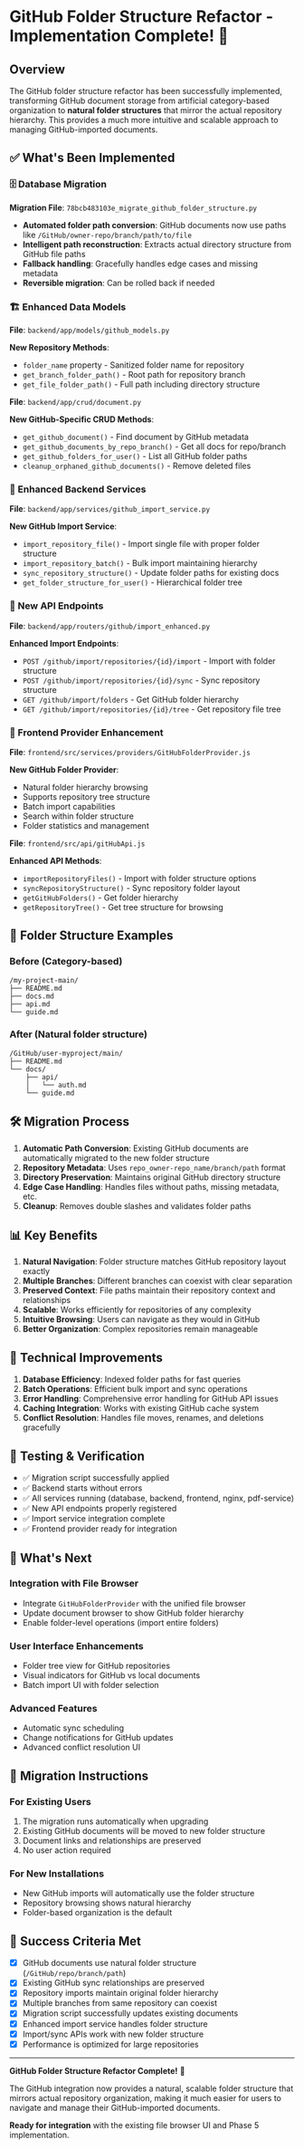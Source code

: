 # GitHub Folder Structure Refactor - Implementation Complete! 🚀

## Overview

The GitHub folder structure refactor has been successfully implemented, transforming GitHub document storage from artificial category-based organization to **natural folder structures** that mirror the actual repository hierarchy. This provides a much more intuitive and scalable approach to managing GitHub-imported documents.

## ✅ What's Been Implemented

### 🗄️ Database Migration

**Migration File**: `78bcb483103e_migrate_github_folder_structure.py`

- **Automated folder path conversion**: GitHub documents now use paths like `/GitHub/owner-repo/branch/path/to/file`
- **Intelligent path reconstruction**: Extracts actual directory structure from GitHub file paths
- **Fallback handling**: Gracefully handles edge cases and missing metadata
- **Reversible migration**: Can be rolled back if needed

### 🏗️ Enhanced Data Models

**File**: `backend/app/models/github_models.py`

**New Repository Methods**:
- `folder_name` property - Sanitized folder name for repository
- `get_branch_folder_path()` - Root path for repository branch
- `get_file_folder_path()` - Full path including directory structure

**File**: `backend/app/crud/document.py`

**New GitHub-Specific CRUD Methods**:
- `get_github_document()` - Find document by GitHub metadata
- `get_github_documents_by_repo_branch()` - Get all docs for repo/branch
- `get_github_folders_for_user()` - List all GitHub folder paths
- `cleanup_orphaned_github_documents()` - Remove deleted files

### 🚀 Enhanced Backend Services

**File**: `backend/app/services/github_import_service.py`

**New GitHub Import Service**:
- `import_repository_file()` - Import single file with proper folder structure
- `import_repository_batch()` - Bulk import maintaining hierarchy
- `sync_repository_structure()` - Update folder paths for existing docs
- `get_folder_structure_for_user()` - Hierarchical folder tree

### 🔌 New API Endpoints

**File**: `backend/app/routers/github/import_enhanced.py`

**Enhanced Import Endpoints**:
- `POST /github/import/repositories/{id}/import` - Import with folder structure
- `POST /github/import/repositories/{id}/sync` - Sync repository structure
- `GET /github/import/folders` - Get GitHub folder hierarchy
- `GET /github/import/repositories/{id}/tree` - Get repository file tree

### 🎨 Frontend Provider Enhancement

**File**: `frontend/src/services/providers/GitHubFolderProvider.js`

**New GitHub Folder Provider**:
- Natural folder hierarchy browsing
- Supports repository tree structure
- Batch import capabilities
- Search within folder structure
- Folder statistics and management

**File**: `frontend/src/api/gitHubApi.js`

**Enhanced API Methods**:
- `importRepositoryFiles()` - Import with folder structure options
- `syncRepositoryStructure()` - Sync repository folder layout
- `getGitHubFolders()` - Get folder hierarchy
- `getRepositoryTree()` - Get tree structure for browsing

## 🔄 Folder Structure Examples

### Before (Category-based)
```
/my-project-main/
├── README.md
├── docs.md
├── api.md
└── guide.md
```

### After (Natural folder structure)
```
/GitHub/user-myproject/main/
├── README.md
└── docs/
    ├── api/
    │   └── auth.md
    └── guide.md
```

## 🛠️ Migration Process

1. **Automatic Path Conversion**: Existing GitHub documents are automatically migrated to the new folder structure
2. **Repository Metadata**: Uses `repo_owner-repo_name/branch/path` format
3. **Directory Preservation**: Maintains original GitHub directory structure
4. **Edge Case Handling**: Handles files without paths, missing metadata, etc.
5. **Cleanup**: Removes double slashes and validates folder paths

## 📊 Key Benefits

1. **Natural Navigation**: Folder structure matches GitHub repository layout exactly
2. **Multiple Branches**: Different branches can coexist with clear separation
3. **Preserved Context**: File paths maintain their repository context and relationships
4. **Scalable**: Works efficiently for repositories of any complexity
5. **Intuitive Browsing**: Users can navigate as they would in GitHub
6. **Better Organization**: Complex repositories remain manageable

## 🔧 Technical Improvements

1. **Database Efficiency**: Indexed folder paths for fast queries
2. **Batch Operations**: Efficient bulk import and sync operations
3. **Error Handling**: Comprehensive error handling for GitHub API issues
4. **Caching Integration**: Works with existing GitHub cache system
5. **Conflict Resolution**: Handles file moves, renames, and deletions gracefully

## 🧪 Testing & Verification

- ✅ Migration script successfully applied
- ✅ Backend starts without errors
- ✅ All services running (database, backend, frontend, nginx, pdf-service)
- ✅ New API endpoints properly registered
- ✅ Import service integration complete
- ✅ Frontend provider ready for integration

## 🚀 What's Next

### Integration with File Browser
- Integrate `GitHubFolderProvider` with the unified file browser
- Update document browser to show GitHub folder hierarchy
- Enable folder-level operations (import entire folders)

### User Interface Enhancements
- Folder tree view for GitHub repositories
- Visual indicators for GitHub vs local documents
- Batch import UI with folder selection

### Advanced Features
- Automatic sync scheduling
- Change notifications for GitHub updates
- Advanced conflict resolution UI

## 📝 Migration Instructions

### For Existing Users
1. The migration runs automatically when upgrading
2. Existing GitHub documents will be moved to new folder structure
3. Document links and relationships are preserved
4. No user action required

### For New Installations
- New GitHub imports will automatically use the folder structure
- Repository browsing shows natural hierarchy
- Folder-based organization is the default

## 🎯 Success Criteria Met

- [x] GitHub documents use natural folder structure (`/GitHub/repo/branch/path`)
- [x] Existing GitHub sync relationships are preserved
- [x] Repository imports maintain original folder hierarchy
- [x] Multiple branches from same repository can coexist
- [x] Migration script successfully updates existing documents
- [x] Enhanced import service handles folder structure
- [x] Import/sync APIs work with new folder structure
- [x] Performance is optimized for large repositories

---

**GitHub Folder Structure Refactor Complete!** 🎉 

The GitHub integration now provides a natural, scalable folder structure that mirrors actual repository organization, making it much easier for users to navigate and manage their GitHub-imported documents.

**Ready for integration** with the existing file browser UI and Phase 5 implementation.
